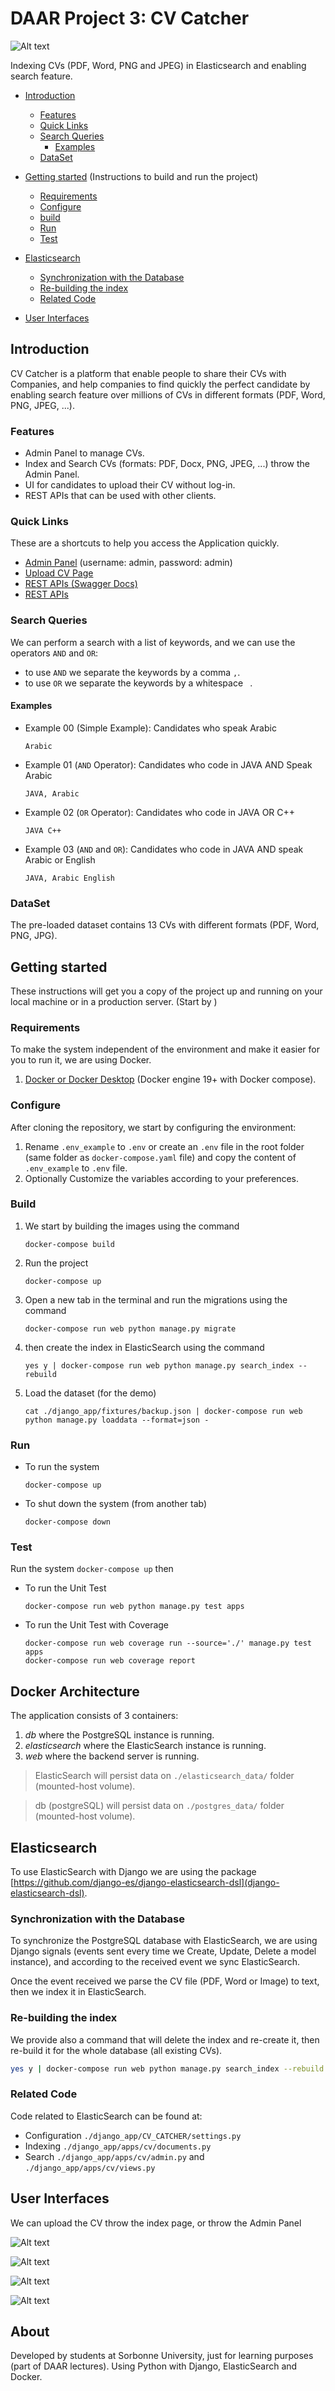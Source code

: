 # DAAR Project 3: CV Catcher

![Alt text](django_app/static/logo/logo_text.png?raw=true "CV Catcher")

Indexing CVs (PDF, Word, PNG and JPEG) in Elasticsearch and enabling search feature.

* [Introduction](#Introduction)

    * [Features](#Features)
    * [Quick Links](#Quick-Links)
    * [Search Queries](#Quick-Links)
        * [Examples](#Examples)
    * [DataSet](#dataset)

* [Getting started](#getting-started) (Instructions to build and run the project)
    * [Requirements](#requirements)
    * [Configure](#configure)
    * [build](#build)
    * [Run](#run)
    * [Test](#test)
* [Elasticsearch](#elasticsearch)
    * [Synchronization with the Database](#synchronization-with-the-database)
    * [Re-building the index](#re-building-the-index)
    * [Related Code](#related-code)
* [User Interfaces](#user-interfaces)

## Introduction

CV Catcher is a platform that enable people to share their CVs with Companies, and help companies to find quickly the
perfect candidate by enabling search feature over millions of CVs in different formats (PDF, Word, PNG, JPEG, ...).

### Features

- Admin Panel to manage CVs.
- Index and Search CVs (formats: PDF, Docx, PNG, JPEG, ...) throw the Admin Panel.
- UI for candidates to upload their CV without log-in.
- REST APIs that can be used with other clients.

### Quick Links

These are a shortcuts to help you access the Application quickly.

- [Admin Panel](http://localhost:8000/admin/cv/resume/) (username: admin, password: admin)
- [Upload CV Page](http://localhost:8000/)
- [REST APIs (Swagger Docs)](http://localhost:8000/api/swagger/)
- [REST APIs](http://localhost:8000/api/)

### Search Queries

We can perform a search with a list of keywords, and we can use the operators ```AND``` and ```OR```:

- to use ```AND``` we separate the keywords by a comma ```,```.
- to use ```OR``` we separate the keywords by a whitespace ``` ```.

#### Examples

- Example 00 (Simple Example):
  Candidates who speak Arabic
  ```
  Arabic
  ```

- Example 01 (```AND``` Operator):
  Candidates who code in JAVA AND Speak Arabic
  ```
  JAVA, Arabic
  ```

- Example 02 (```OR``` Operator):
  Candidates who code in JAVA OR C++
  ```
  JAVA C++
  ```
- Example 03 (```AND``` and ```OR```):
  Candidates who code in JAVA AND speak Arabic or English
  ```
  JAVA, Arabic English
  ```

### DataSet

The pre-loaded dataset contains 13 CVs with different formats (PDF, Word, PNG, JPG).

## Getting started

These instructions will get you a copy of the project up and running on your local machine or in a production server.
(Start by )

### Requirements

To make the system independent of the environment and make it easier for you to run it, we are using Docker.

1. [Docker or Docker Desktop](https://www.docker.com) (Docker engine 19+ with Docker compose).

### Configure

After cloning the repository, we start by configuring the environment:

1. Rename ```.env_example``` to ```.env``` or create an ```.env``` file in the root folder (same folder as ```docker-compose.yaml``` file) and copy the content of ```.env_example``` to ```.env``` file.
1. Optionally Customize the variables according to your preferences.

### Build

1. We start by building the images using the command
    ```shell script
    docker-compose build
    ```
1. Run the project
    ```shell script
    docker-compose up
    ```
1. Open a new tab in the terminal and run the migrations using the command
    ```shell script
    docker-compose run web python manage.py migrate
    ```
1. then create the index in ElasticSearch using the command
    ```shell script
    yes y | docker-compose run web python manage.py search_index --rebuild
    ```
1. Load the dataset (for the demo)
    ```shell script
    cat ./django_app/fixtures/backup.json | docker-compose run web python manage.py loaddata --format=json -
    ```

### Run

- To run the system
    ```shell script
    docker-compose up
    ```
- To shut down the system (from another tab)
    ```shell script
    docker-compose down
    ```

### Test

Run the system ```docker-compose up``` then

- To run the Unit Test
    ```shell script
    docker-compose run web python manage.py test apps
    ```

- To run the Unit Test with Coverage
    ```shell script
    docker-compose run web coverage run --source='./' manage.py test apps
    docker-compose run web coverage report
    ```

## Docker Architecture

The application consists of 3 containers:

1. *db* where the PostgreSQL instance is running.
1. *elasticsearch* where the ElasticSearch instance is running.
1. *web* where the backend server is running.

> ElasticSearch will persist data on ```./elasticsearch_data/``` folder (mounted-host volume).

> db (postgreSQL) will persist data on ```./postgres_data/``` folder (mounted-host volume).

## Elasticsearch

To use ElasticSearch with Django we are using the
package [https://github.com/django-es/django-elasticsearch-dsl](django-elasticsearch-dsl).

### Synchronization with the Database

To synchronize the PostgreSQL database with ElasticSearch, we are using Django signals
(events sent every time we Create, Update, Delete a model instance), and according to the received event we sync
ElasticSearch.

Once the event received we parse the CV file (PDF, Word or Image) to text, then we index it in ElasticSearch.

### Re-building the index

We provide also a command that will delete the index and re-create it, then re-build it for the whole database (all
existing CVs).

```bash
yes y | docker-compose run web python manage.py search_index --rebuild
```

### Related Code

Code related to ElasticSearch can be found at:

- Configuration ```./django_app/CV_CATCHER/settings.py```
- Indexing ```./django_app/apps/cv/documents.py```
- Search ```./django_app/apps/cv/admin.py``` and ```./django_app/apps/cv/views.py```

## User Interfaces

We can upload the CV throw the index page, or throw the Admin Panel

![Alt text](UIs/upload_cv.png?raw=true "Upload CV")

![Alt text](UIs/admin_upload_cv.png?raw=true "Admin Upload CV")

![Alt text](UIs/search.png?raw=true "Search")

![Alt text](UIs/search_res.png?raw=true "Search")

## About

Developed by students at Sorbonne University, just for learning purposes (part of DAAR lectures). Using Python with
Django, ElasticSearch and Docker.